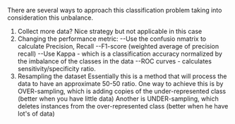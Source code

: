 There are several ways to approach this classification problem taking into consideration this unbalance.
1) Collect more data? Nice strategy but not applicable in this case
2) Changing the performance metric:
   --Use the confusio nmatrix to calculate Precision, Recall
   --F1-score (weighted average of precision recall)
   --Use Kappa - which is a classification accuracy normalized by the imbalance of the classes in the data
   --ROC curves - calculates sensitivity/specificity ratio.
3) Resampling the dataset
   Essentially this is a method that will process the data to have an approximate 50-50 ratio.
   One way to achieve this is by OVER-sampling, which is adding copies of the under-represented class (better when you have little data)
   Another is UNDER-sampling, which deletes instances from the over-represented class (better when he have lot's of data)


